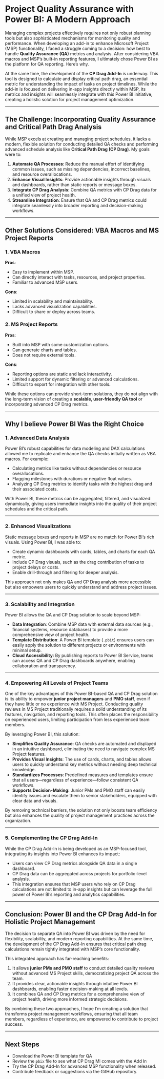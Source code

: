 # Project Quality Assurance with Power BI: A Modern Approach

Managing complex projects effectively requires not only robust planning tools but also sophisticated mechanisms for monitoring quality and performance. When developing an add-in to enhance Microsoft Project (MSP) functionality, I faced a struggle coming to a decision: how best to handle **Quality Assurance (QA)** metrics and analysis. After considering VBA macros and MSP’s built-in reporting features, I ultimately chose Power BI as the platform for QA reporting. Here’s why.

At the same time, the development of the **CP Drag Add-In** is underway. This tool is designed to calculate and display critical path drag, an essential metric for understanding the impact of tasks on project timelines. While the add-in is focused on delivering in-app insights directly within MSP, its metrics and insights will seamlessly integrate with this Power BI initiative, creating a holistic solution for project management optimization.

---

## The Challenge: Incorporating Quality Assurance and Critical Path Drag Analysis

While MSP excels at creating and managing project schedules, it lacks a modern, flexible solution for conducting detailed QA checks and performing advanced schedule analysis like **Critical Path Drag (CP Drag)**. My goals were to:

1. **Automate QA Processes**: Reduce the manual effort of identifying common issues, such as missing dependencies, incorrect baselines, and resource overallocations.
2. **Enhance Visual Insights**: Provide actionable insights through visuals and dashboards, rather than static reports or message boxes.
3. **Integrate CP Drag Analysis**: Combine QA metrics with CP Drag data for a unified view of project health.
4. **Streamline Integration**: Ensure that QA and CP Drag metrics could integrate seamlessly into broader reporting and decision-making workflows.

---

## Other Solutions Considered: VBA Macros and MS Project Reports

### 1. VBA Macros

**Pros**:

- Easy to implement within MSP.
- Can directly interact with tasks, resources, and project properties.
- Familiar to advanced MSP users.

**Cons**:

- Limited in scalability and maintainability.
- Lacks advanced visualization capabilities.
- Difficult to share or deploy across teams.

### 2. MS Project Reports

**Pros**:

- Built into MSP with some customization options.
- Can generate charts and tables.
- Does not require external tools.

**Cons**:

- Reporting options are static and lack interactivity.
- Limited support for dynamic filtering or advanced calculations.
- Difficult to export for integration with other tools.

While these options can provide short-term solutions, they do not align with the long-term vision of creating a **scalable, user-friendly QA tool** or incorporating advanced CP Drag metrics.

---

## Why I believe Power BI Was the Right Choice

### 1. Advanced Data Analysis

Power BI’s robust capabilities for data modeling and DAX calculations allowed me to replicate and enhance the QA checks initially written as VBA macros. For example:

- Calculating metrics like tasks without dependencies or resource overallocations.
- Flagging milestones with durations or negative float values.
- Analyzing CP Drag metrics to identify tasks with the highest drag and their associated costs.

With Power BI, these metrics can be aggregated, filtered, and visualized dynamically, giving users immediate insights into the quality of their project schedules and the critical path.

---

### 2. Enhanced Visualizations

Static message boxes and reports in MSP are no match for Power BI’s rich visuals. Using Power BI, I was able to:

- Create dynamic dashboards with cards, tables, and charts for each QA metric.
- Include CP Drag visuals, such as the drag contribution of tasks to project delays or costs.
- Enable drill-through and filtering for deeper analysis.

This approach not only makes QA and CP Drag analysis more accessible but also empowers users to quickly understand and address project issues.

---

### 3. Scalability and Integration

Power BI allows the QA and CP Drag solution to scale beyond MSP:

- **Data Integration**: Combine MSP data with external data sources (e.g., financial systems, resource databases) to provide a more comprehensive view of project health.
- **Template Distribution**: A Power BI template (`.pbit`) ensures users can easily apply the solution to different projects or environments with minimal setup.
- **Cloud Accessibility**: By publishing reports to Power BI Service, teams can access QA and CP Drag dashboards anywhere, enabling collaboration and transparency.

---

### 4. Empowering All Levels of Project Teams

One of the key advantages of this Power BI-based QA and CP Drag solution is its ability to empower **junior project managers** and **PMO staff**, even if they have little or no experience with MS Project. Conducting quality reviews in MS Project traditionally requires a solid understanding of its features, navigation, and reporting tools. This often places the responsibility on experienced users, limiting participation from less experienced team members.

By leveraging Power BI, this solution:

- **Simplifies Quality Assurance**: QA checks are automated and displayed in an intuitive dashboard, eliminating the need to navigate complex MS Project features.
- **Provides Visual Insights**: The use of cards, charts, and tables allows users to quickly understand key metrics without needing deep technical knowledge.
- **Standardizes Processes**: Predefined measures and templates ensure that all users—regardless of experience—follow consistent QA workflows.
- **Supports Decision-Making**: Junior PMs and PMO staff can easily identify issues and escalate them to senior stakeholders, equipped with clear data and visuals.

By removing technical barriers, the solution not only boosts team efficiency but also enhances the quality of project management practices across the organization.

---

### 5. Complementing the CP Drag Add-In

While the CP Drag Add-In is being developed as an MSP-focused tool, integrating its insights into Power BI enhances its impact:

- Users can view CP Drag metrics alongside QA data in a single dashboard.
- CP Drag data can be aggregated across projects for portfolio-level analysis.
- This integration ensures that MSP users who rely on CP Drag calculations are not limited to in-app insights but can leverage the full power of Power BI’s reporting and analytics capabilities.

---

## Conclusion: Power BI and the CP Drag Add-In for Holistic Project Management

The decision to separate QA into Power BI was driven by the need for flexibility, scalability, and modern reporting capabilities. At the same time, the development of the CP Drag Add-In ensures that critical path drag calculations remain tightly integrated with MSP’s core functionality.

This integrated approach has far-reaching benefits:

1. It allows **junior PMs and PMO staff** to conduct detailed quality reviews without advanced MS Project skills, democratizing project QA across the team.
2. It provides clear, actionable insights through intuitive Power BI dashboards, enabling faster decision-making at all levels.
3. It combines QA and CP Drag metrics for a comprehensive view of project health, driving more informed strategic decisions.

By combining these two approaches, I hope I’m creating a solution that transforms project management workflows, ensuring that all team members, regardless of experience, are empowered to contribute to project success.

---

## Next Steps

- Download the Power BI template for QA
- Review the `pbix` file to see what CP Drag MI comes with the Add In
- Try the CP Drag Add-In for advanced MSP functionality when released.
- Contribute feedback or suggestions via the GitHub repository.
